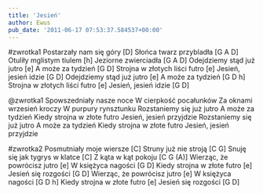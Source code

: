 ```yaml
---
title: 'Jesień'
author: Ewus
pub_date: '2011-06-17 07:53:37.584537+00:00'
---
```


#zwrotka1
Postarzały nam się góry [D]
Słońca twarz przybladła [G A D]
Otuliły mglistym tiulem [h]
Jeziorne zwierciadła [G A D]
Odejdziemy stąd już jutro [e]
A może za tydzień [G D]
Strojna w złotych liści futro [e]
Jesień, jesień idzie [G D]
Odejdziemy stąd już jutro [e]
A może za tydzień [G D h]
Strojna w złotych liści futro [e]
Jesień, jesień idzie [G D]

@zwrotka1
Spowszedniały nasze noce
W cierpkość pocałunków
Za oknami wrzesień kroczy
W purpury rynsztunku
Rozstaniemy się już jutro
A może za tydzień
Kiedy strojna w złote futro
Jesień, jesień przyjdzie
Rozstaniemy się już jutro
A może za tydzień
Kiedy strojna w złote futro
Jesień, jesień przyjdzie

#zwrotka2
Posmutniały moje wiersze [C]
Struny już nie stroją [C G]
Snuję się jak tygrys w klatce [C]
Z kąta w kąt pokoju [C G (A)]
Wierząc, że powrócisz jutro [e]
W księżyca nagości [G D]
Kiedy strojna w złote futro [e]
Jesień się rozgości [G D]
Wierząc, że powrócisz jutro [e]
W księżyca nagości [G D h]
Kiedy strojna w złote futro [e]
Jesień się rozgości [G D]
